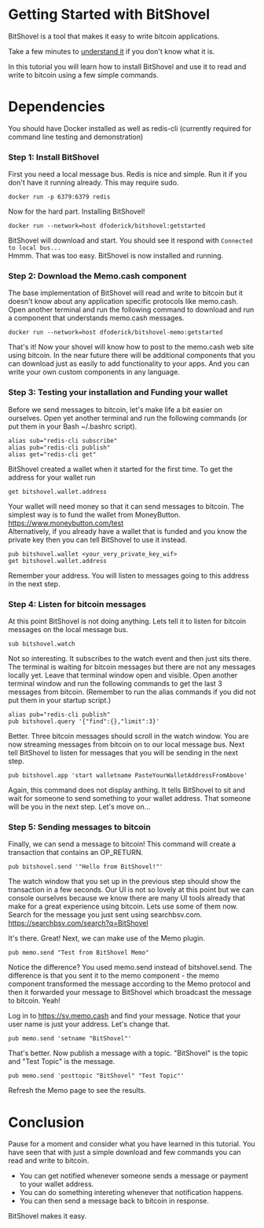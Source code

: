 # Getting Started with BitShovel
BitShovel is a tool that makes it easy to write bitcoin applications. 

Take a few minutes to [understand it](/README.md) if you don't know what it is.

In this tutorial you will learn how to install BitShovel and use it to read and write to bitcoin using a few simple commands.

# Dependencies
You should have Docker installed as well as redis-cli (currently required for command line testing and demonstration)

### Step 1: Install BitShovel
First you need a local message bus. Redis is nice and simple. Run it if you don't have it running already. This may require sudo.
```
docker run -p 6379:6379 redis
```
Now for the hard part. Installing BitShovel!
```
docker run --network=host dfoderick/bitshovel:getstarted
```
BitShovel will download and start. You should see it respond with `Connected to local bus...`  
Hmmm. That was too easy. BitShovel is now installed and running. 
### Step 2: Download the Memo.cash component
The base implementation of BitShovel will read and write to bitcoin but it doesn't know about any application specific protocols like memo.cash. Open another terminal and run the following command to download and run a component that understands memo.cash messages.
```
docker run --network=host dfoderick/bitshovel-memo:getstarted
```
That's it! Now your shovel will know how to post to the memo.cash web site using bitcoin. In the near future there will be additional components that you can download just as easily to add functionality to your apps. And you can write your own custom components in any language.
### Step 3: Testing your installation and Funding your wallet
Before we send messages to bitcoin, let's make life a bit easier on ourselves. Open yet another terminal and run the following commands (or put them in your Bash ~/.bashrc script).
```
alias sub="redis-cli subscribe"
alias pub="redis-cli publish"
alias get="redis-cli get"
```
BitShovel created a wallet when it started for the first time. To get the address for your wallet run
```
get bitshovel.wallet.address
```
Your wallet will need money so that it can send messages to bitcoin. The simplest way is to fund the wallet from MoneyButton. https://www.moneybutton.com/test  
Alternatively, if you already have a wallet that is funded and you know the private key then you can tell BitShovel to use it instead.
```
pub bitshovel.wallet <your_very_private_key_wif>
get bitshovel.wallet.address
```
Remember your address. You will listen to messages going to this address in the next step.
### Step 4: Listen for bitcoin messages
At this point BitShovel is not doing anything. Lets tell it to listen for bitcoin messages on the local message bus.
```
sub bitshovel.watch
```
Not so interesting. It subscribes to the watch event and then just sits there. The terminal is waiting for bitcoin messages but there are not any messages locally yet. Leave that terminal window open and visible.
Open another terminal window and run the following commands to get the last 3 messages from bitcoin.
(Remember to run the alias commands if you did not put them in your startup script.)
```
alias pub="redis-cli publish"
pub bitshovel.query '{"find":{},"limit":3}'
```
Better. Three bitcoin messages should scroll in the watch window. You are now streaming messages from bitcoin on to our local message bus. Next tell BitShovel to listen for messages that you will be sending in the next step.
```
pub bitshovel.app 'start walletname PasteYourWalletAddressFromAbove'
```
Again, this command does not display anthing. It tells BitShovel to sit and wait for someone to send something to your wallet address. That someone will be you in the next step. Let's move on...
### Step 5: Sending messages to bitcoin
Finally, we can send a message to bitcoin! This command will create a transaction that contains an OP_RETURN.
```
pub bitshovel.send '"Hello from BitShovel!"'
```
The watch window that you set up in the previous step should show the transaction in a few seconds. Our UI is not so lovely at this point but we can console ourselves because we know there are many UI tools already that make for a great experience using bitcoin. Lets use some of them now. Search for the message you just sent using searchbsv.com.  
https://searchbsv.com/search?q=BitShovel

It's there. Great! Next, we can make use of the Memo plugin.
```
pub memo.send "Test from BitShovel Memo"
```
Notice the difference? You used memo.send instead of bitshovel.send. The difference is that you sent it to the memo component - the memo component transformed the message according to the Memo protocol and then it forwarded your message to BitShovel which broadcast the message to bitcoin. Yeah!

Log in to https://sv.memo.cash and find your message. Notice that your user name is just your address. Let's change that.
```
pub memo.send 'setname "BitShovel"'
```
That's better. Now publish a message with a topic. "BitShovel" is the topic and "Test Topic" is the message.
```
pub memo.send 'posttopic "BitShovel" "Test Topic"'
```
Refresh the Memo page to see the results.
# Conclusion
Pause for a moment and consider what you have learned in this tutorial. You have seen that with just a simple download and few commands you can read and write to bitcoin.
* You can get notified whenever someone sends a message or payment to your wallet address.
* You can do something intereting whenever that notification happens. 
* You can then send a message back to bitcoin in response.

BitShovel makes it easy.
